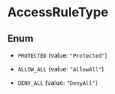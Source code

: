

# AccessRuleType

## Enum


* `PROTECTED` (value: `"Protected"`)

* `ALLOW_ALL` (value: `"AllowAll"`)

* `DENY_ALL` (value: `"DenyAll"`)



